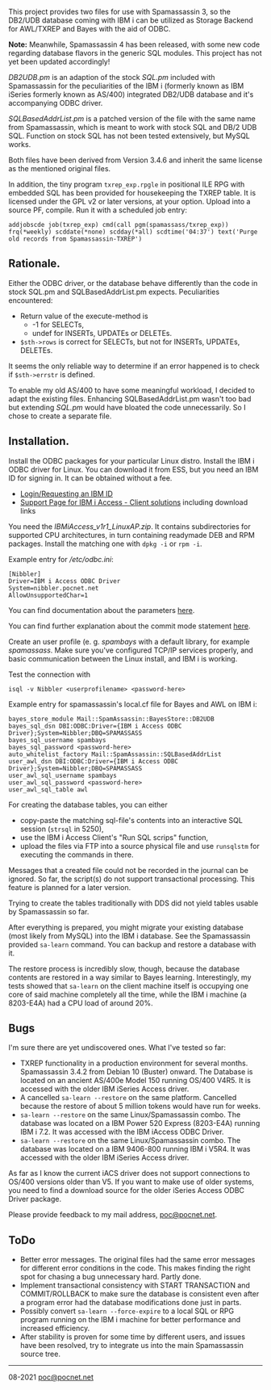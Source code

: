 This project provides two files for use with Spamassassin 3, so the DB2/UDB database coming with IBM i can be utilized as Storage Backend for AWL/TXREP and Bayes with the aid of ODBC.

**Note:** Meanwhile, Spamassassin 4 has been released, with some new code regarding database flavors in the generic SQL modules. This project has not yet been updated accordingly!

*DB2UDB.pm* is an adaption of the stock *SQL.pm* included with Spamassassin for the peculiarities of the IBM i (formerly known as IBM iSeries formerly known as AS/400) integrated DB2/UDB database and it's accompanying ODBC driver.

*SQLBasedAddrList.pm* is a patched version of the file with the same name from Spamassassin, which is meant to work with stock SQL and DB/2 UDB SQL. Function on stock SQL has not been tested extensively, but MySQL works.

Both files have been derived from Version 3.4.6 and inherit the same license as the mentioned original files.

In addition, the tiny program `txrep_exp.rpgle` in positional ILE RPG with embedded SQL has been provided for housekeeping the TXREP table. It is licensed under the GPL v2 or later versions, at your option. Upload into a source PF, compile. Run it with a scheduled job entry:
```
addjobscde job(txrep_exp) cmd(call pgm(spamassass/txrep_exp)) frq(*weekly) scddate(*none) scdday(*all) scdtime('04:37') text('Purge old records from Spamassassin-TXREP')
```

## Rationale.
Either the ODBC driver, or the database behave differently than the code in stock SQL.pm and SQLBasedAddrList.pm expects. Peculiarities encountered:
- Return value of the execute-method is
   - -1 for SELECTs,
   - undef for INSERTs, UPDATEs or DELETEs.
- `$sth->rows` is correct for SELECTs, but not for INSERTs, UPDATEs, DELETEs.

It seems the only reliable way to determine if an error happened is to check if `$sth->errstr` is defined.

To enable my old AS/400 to have some meaningful workload, I decided to adapt the existing files. Enhancing SQLBasedAddrList.pm wasn't too bad but extending *SQL.pm* would have bloated the code unnecessarily. So I chose to create a separate file.

## Installation.
Install the ODBC packages for your particular Linux distro. Install the IBM i ODBC driver for Linux. You can download it from ESS, but you need an IBM ID for signing in. It can be obtained without a fee.
- [Login/Requesting an IBM ID](https://www.ibm.com/servers/eserver/ess/ProtectedServlet.wss)
- [Support Page for IBM i Access - Client solutions](https://www.ibm.com/support/pages/node/633843) including download links

You need the *IBMiAccess_v1r1_LinuxAP.zip*. It contains subdirectories for supported CPU architectures, in turn containing readymade DEB and RPM packages. Install the matching one with `dpkg -i` or `rpm -i`.

Example entry for */etc/odbc.ini*:
```
[Nibbler]
Driver=IBM i Access ODBC Driver
System=nibbler.pocnet.net
AllowUnsupportedChar=1
```
You can find documentation about the parameters [here](https://www.ibm.com/support/knowledgecenter/ssw_ibm_i_73/rzaik/connectkeywords.htm).

You can find further explanation about the commit mode statement [here](https://www-01.ibm.com/support/docview.wss?uid=nas8N1017566).

Create an user profile (e. g. *spambays* with a default library, for example *spamassass*. Make sure you've configured TCP/IP services properly, and basic communication between the Linux install, and IBM i is working.

Test the connection with
```
isql -v Nibbler <userprofilename> <password-here>
```
Example entry for spamassassin's local.cf file for Bayes and AWL on IBM i:
```
bayes_store_module Mail::SpamAssassin::BayesStore::DB2UDB
bayes_sql_dsn DBI:ODBC:Driver={IBM i Access ODBC Driver};System=Nibbler;DBQ=SPAMASSASS
bayes_sql_username spambays
bayes_sql_password <password-here>
auto_whitelist_factory Mail::SpamAssassin::SQLBasedAddrList
user_awl_dsn DBI:ODBC:Driver={IBM i Access ODBC Driver};System=Nibbler;DBQ=SPAMASSASS
user_awl_sql_username spambays
user_awl_sql_password <password-here>
user_awl_sql_table awl
```
For creating the database tables, you can either
- copy-paste the matching sql-file's contents into an interactive SQL session (`strsql` in 5250),
- use the IBM i Access Client's "Run SQL scrips" function,
- upload the files via FTP into a source physical file and use `runsqlstm` for executing the commands in there.

Messages that a created file could not be recorded in the journal can be ignored. So far, the script(s) do not support transactional processing. This feature is planned for a later version.

Trying to create the tables traditionally with DDS did not yield tables usable by Spamassassin so far.

After everything is prepared, you might migrate your existing database (most likely from MySQL) into the IBM i database. See the Spamassassin provided `sa-learn` command. You can backup and restore a database with it.

The restore process is incredibly slow, though, because the database contents are restored in a way similar to Bayes learning. Interestingly, my tests showed that `sa-learn` on the client machine itself is occupying one core of said machine completely all the time, while the IBM i machine (a 8203-E4A) had a CPU load of around 20%.

## Bugs
I'm sure there are yet undiscovered ones. What I've tested so far:
- TXREP functionality in a production environment for several months. Spamassassin 3.4.2 from Debian 10 (Buster) onward. The Database is located on an ancient AS/400e Model 150 running OS/400 V4R5. It is accessed with the older IBM iSeries Access driver.
- A cancelled `sa-learn --restore` on the same platform. Cancelled because the restore of about 5 million tokens would have run for weeks.
- `sa-learn --restore` on the same Linux/Spamassassin combo. The database was located on a IBM Power 520 Express (8203-E4A) running IBM i 7.2. It was accessed with the IBM iAccess ODBC Driver.
- `sa-learn --restore` on the same Linux/Spamassassin combo. The database was located on a IBM 9406-800 running IBM i V5R4. It was accessed with the older IBM iSeries Access driver.

As far as I know the current iACS driver does not support connections to OS/400 versions older than V5. If you want to make use of older systems, you need to find a download source for the older iSeries Access ODBC Driver package.

Please provide feedback to my mail address, poc@pocnet.net.

## ToDo
- Better error messages. The original files had the same error messages for different error conditions in the code. This makes finding the right spot for chasing a bug unnecessary hard. Partly done.
- Implement transactional consistency with START TRANSACTION and COMMIT/ROLLBACK to make sure the database is consistent even after a program error had the database modifications done just in parts.
- Possibly convert `sa-learn --force-expire` to a local SQL or RPG program running on the IBM i machine for better performance and increased efficiency.
- After stability is proven for some time by different users, and issues have been resolved, try to integrate us into the main Spamassassin source tree.

----

08-2021 poc@pocnet.net
